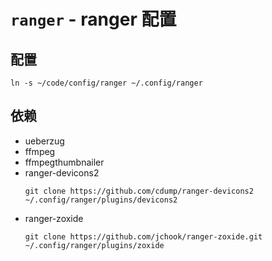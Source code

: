 # `ranger` - ranger 配置

## 配置

```shell
ln -s ~/code/config/ranger ~/.config/ranger
```

## 依赖

- ueberzug
- ffmpeg
- ffmpegthumbnailer
- ranger-devicons2
  ```shell
  git clone https://github.com/cdump/ranger-devicons2 ~/.config/ranger/plugins/devicons2
  ```
- ranger-zoxide
  ```shell
  git clone https://github.com/jchook/ranger-zoxide.git ~/.config/ranger/plugins/zoxide
  ```

